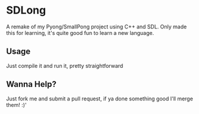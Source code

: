 SDLong
======

A remake of my Pyong/SmallPong project using C++ and SDL. Only made this for learning, it's quite good fun to learn a new language.

Usage
-----

Just compile it and run it, pretty straightforward

Wanna Help?
-----------

Just fork me and submit a pull request, if ya done something good I'll merge them! :)'